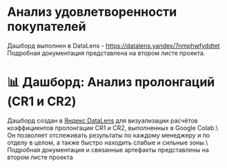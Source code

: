 # Анализ удовлетворенности покупателей
Дашборд выполнен в DataLens - https://datalens.yandex/7nmphwfyddtet \
Подробная документация представлена на втором листе проекта. 

# 📊 Дашборд: Анализ пролонгаций (CR1 и CR2)
Дашборд создан в [Яндекс DataLens](https://datalens.yandex/33aukc9gsjrso) для визуализации расчётов коэффициентов пролонгации CR1 и CR2, выполненных в Google Colab.\ 
Он позволяет отслеживать результаты по каждому менеджеру и по отделу в целом, а также быстро находить слабые и сильные зоны.\ 
Подробная документация и связанные артефакты представлены на втором листе проекта

